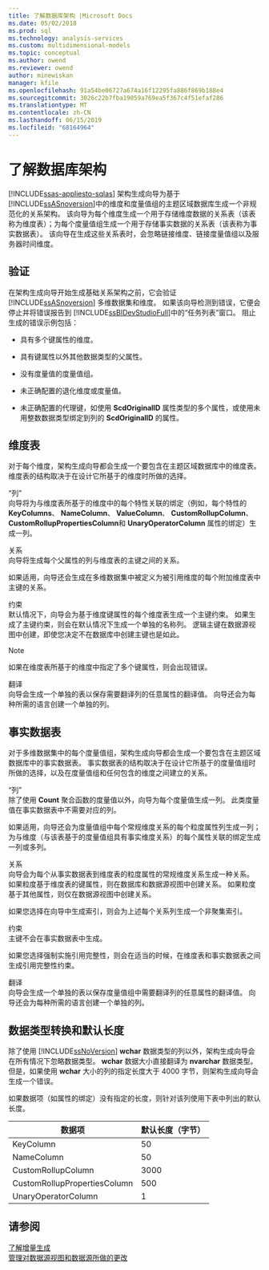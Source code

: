 ```yaml
---
title: 了解数据库架构 |Microsoft Docs
ms.date: 05/02/2018
ms.prod: sql
ms.technology: analysis-services
ms.custom: multidimensional-models
ms.topic: conceptual
ms.author: owend
ms.reviewer: owend
author: minewiskan
manager: kfile
ms.openlocfilehash: 91a54be06727a674a16f12295fa886f869b188e4
ms.sourcegitcommit: 3026c22b7fba19059a769ea5f367c4f51efaf286
ms.translationtype: MT
ms.contentlocale: zh-CN
ms.lasthandoff: 06/15/2019
ms.locfileid: "68164964"
---
```

# <a name="understanding-the-database-schemas"></a>了解数据库架构
[!INCLUDE[ssas-appliesto-sqlas](../../includes/ssas-appliesto-sqlas.md)]
  架构生成向导为基于 [!INCLUDE[ssASnoversion](../../includes/ssasnoversion-md.md)]中的维度和度量值组的主题区域数据库生成一个非规范化的关系架构。 该向导为每个维度生成一个用于存储维度数据的关系表（该表称为维度表）；为每个度量值组生成一个用于存储事实数据的关系表（该表称为事实数据表）。 该向导在生成这些关系表时，会忽略链接维度、链接度量值组以及服务器时间维度。  
  
## <a name="validation"></a>验证  
 在架构生成向导开始生成基础关系架构之前，它会验证 [!INCLUDE[ssASnoversion](../../includes/ssasnoversion-md.md)] 多维数据集和维度。 如果该向导检测到错误，它便会停止并将错误报告到 [!INCLUDE[ssBIDevStudioFull](../../includes/ssbidevstudiofull-md.md)]中的“任务列表”窗口。 阻止生成的错误示例包括：  
  
-   具有多个键属性的维度。  
  
-   具有键属性以外其他数据类型的父属性。  
  
-   没有度量值的度量值组。  
  
-   未正确配置的退化维度或度量值。  
  
-   未正确配置的代理键，如使用 **ScdOriginalID** 属性类型的多个属性，或使用未用整数数据类型绑定到列的 **ScdOriginalID** 的属性。  
  
## <a name="dimension-tables"></a>维度表  
 对于每个维度，架构生成向导都会生成一个要包含在主题区域数据库中的维度表。 维度表的结构取决于在设计它所基于的维度时所做的选择。  
  
 “列”  
 向导将为与维度表所基于的维度中的每个特性关联的绑定（例如，每个特性的 **KeyColumns**、 **NameColumn**、 **ValueColumn**、 **CustomRollupColumn**、 **CustomRollupPropertiesColumn**和 **UnaryOperatorColumn** 属性的绑定）生成一列。  
  
 关系  
 向导将生成每个父属性的列与维度表的主键之间的关系。  
  
 如果适用，向导还会生成在多维数据集中被定义为被引用维度的每个附加维度表中主键的关系。  
  
 约束  
 默认情况下，向导会为基于维度键属性的每个维度表生成一个主键约束。 如果生成了主键约束，则会在默认情况下生成一个单独的名称列。 逻辑主键在数据源视图中创建，即使您决定不在数据库中创建主键也是如此。  
  
> [!NOTE]  
>  如果在维度表所基于的维度中指定了多个键属性，则会出现错误。  
  
 翻译  
 向导会生成一个单独的表以保存需要翻译列的任意属性的翻译值。 向导还会为每种所需的语言创建一个单独的列。  
  
## <a name="fact-tables"></a>事实数据表  
 对于多维数据集中的每个度量值组，架构生成向导都会生成一个要包含在主题区域数据库中的事实数据表。 事实数据表的结构取决于在设计它所基于的度量值组时所做的选择，以及在度量值组和任何包含的维度之间建立的关系。  
  
 “列”  
 除了使用 **Count** 聚合函数的度量值以外，向导为每个度量值生成一列。 此类度量值在事实数据表中不需要对应的列。  
  
 如果适用，向导还会为度量值组中每个常规维度关系的每个粒度属性列生成一列；为与维度（与该表基于的度量值组具有事实维度关系）的每个属性关联的绑定生成一列或多列。  
  
 关系  
 向导会为每个从事实数据表到维度表的粒度属性的常规维度关系生成一种关系。 如果粒度基于维度表的键属性，则在数据库和数据源视图中创建关系。 如果粒度基于其他属性，则仅在数据源视图中创建关系。  
  
 如果您选择在向导中生成索引，则会为上述每个关系列生成一个非聚集索引。  
  
 约束  
 主键不会在事实数据表中生成。  
  
 如果您选择强制实施引用完整性，则会在适当的时候，在维度表和事实数据表之间生成引用完整性约束。  
  
 翻译  
 向导会生成一个单独的表以保存度量值组中需要翻译列的任意属性的翻译值。 向导还会为每种所需的语言创建一个单独的列。  
  
## <a name="data-type-conversion-and-default-lengths"></a>数据类型转换和默认长度  
 除了使用 [!INCLUDE[ssNoVersion](../../includes/ssnoversion-md.md)] **wchar** 数据类型的列以外，架构生成向导会在所有情况下忽略数据类型。 **wchar** 数据大小直接翻译为 **nvarchar** 数据类型。 但是，如果使用 **wchar** 大小的列的指定长度大于 4000 字节，则架构生成向导会生成一个错误。  
  
 如果数据项（如属性的绑定）没有指定的长度，则针对该列使用下表中列出的默认长度。  
  
|数据项|默认长度（字节）|  
|---------------|------------------------------|  
|KeyColumn|50|  
|NameColumn|50|  
|CustomRollupColumn|3000|  
|CustomRollupPropertiesColumn|500|  
|UnaryOperatorColumn|1|  
  
## <a name="see-also"></a>请参阅  
 [了解增量生成](../../analysis-services/multidimensional-models/understanding-incremental-generation.md)   
 [管理对数据源视图和数据源所做的更改](../../analysis-services/multidimensional-models/manage-changes-to-data-source-views-and-data-sources.md)  
  
  
